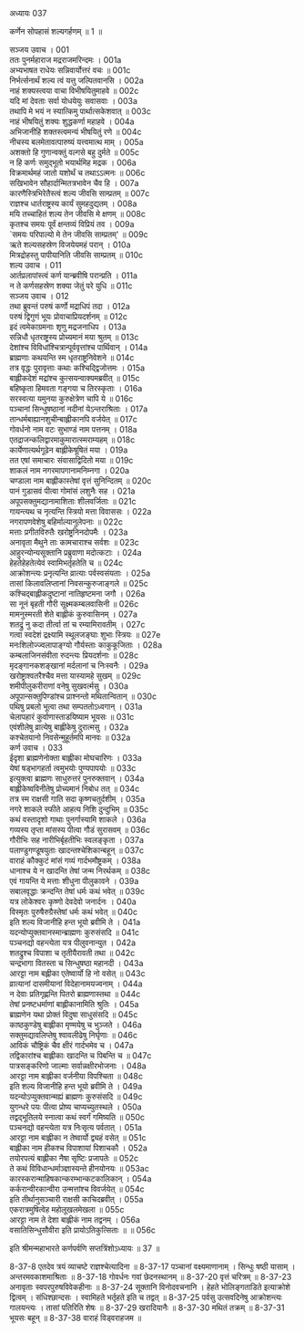 अध्यायः 037

कर्णेन सोपहासं शल्यगर्हणम् ॥ 1 ॥

सञ्जय उवाच ।	001  
ततः पुनर्महाराज मद्रराजमरिन्दमः ।	001a  
अभ्यभाषत राधेयः सन्निवार्योत्तरं वचः ॥	001c  
निर्भर्त्सनार्थं शल्य त्वं यत्तु जल्पितवानसि ।	002a  
नाहं शक्यस्त्वया वाचा विभीषयितुमाहवे ॥	002c  
यदि मां देवताः सर्वा योधयेयुः सवासवाः ।	003a  
तथापि मे भयं न स्यात्किमु पार्थात्सकेशवात् ॥	003c  
नाहं भीषयितुं शक्यः शुद्धकर्णा महाहवे ।	004a  
अभिजानीहि शक्तस्त्वमन्यं भीषयितुं रणे ॥	004c  
नीचस्य बलमेतावत्पारुष्यं यत्त्वमात्थ माम् ।	005a  
अशक्तो हि गुणान्वक्तुं वल्गसे बहु दुर्मते ॥	005c  
न हि कर्णः समुद्भूतो भयार्थमिह मद्रक ।	006a  
विक्रमार्थमहं जातो यशोर्थं च तथाऽऽत्मनः ॥	006c  
सखिभावेन सौहार्दान्मितत्रभावेन चैव हि ।	007a  
कारणैस्त्रिभिरेतैस्त्वं शल्य जीवसि साम्प्रतम् ॥	007c  
राज्ञश्च धार्तराष्ट्रस्य कार्यं सुमहदुद्यतम् ।	008a  
मयि तच्चाहितं शल्य तेन जीवसि मे क्षणम् ॥	008c  
कृतश्च समयः पूर्वं क्षन्तव्यं विप्रियं तव ।	009a  
`समयः परिपाल्यो मे तेन जीवसि साम्प्रतम्' ॥	009c  
ऋते शल्यसहस्रेण विजयेयमहं परान् ।	010a  
मित्रद्रोहस्तु पापीयानिति जीवसि साम्प्रतम् ॥	010c  
शल्य उवाच ।	011  
आर्तप्रलापांस्त्वं कर्ण यान्ब्रवीषि परान्प्रति ।	011a  
न ते कर्णसहस्रेण शक्या जेतुं परे युधि ॥	011c  
सञ्जय उवाच ।	012  
तथा ब्रुवन्तं परुषं कर्णो मद्राधिपं तदा ।	012a  
परुषं द्विगुणं भूयः प्रोवाचाप्रियदर्शनम् ॥	012c  
इदं त्वमेकाग्रमनाः शृणु मद्रजनाधिप ।	013a  
सन्निधौ धृतराष्ट्रस्य प्रोच्यमानं मया श्रुतम् ॥	013c  
देशांश्च विविधांश्चित्रान्पूर्ववृत्तांश्च पार्थिवान् ।	014a  
ब्राह्मणाः कथयन्ति स्म धृतराष्ट्रनिवेशने ॥	014c  
तत्र वृद्धः पुरावृत्ताः कथाः कश्चिद्द्विजोत्तमः ।	015a  
बाह्लीकदेशं मद्रांश्च कुत्सयन्वाक्यमब्रवीत् ॥	015c  
बहिष्कृता हिमवता गङ्गया च तिरस्कृताः ।	016a  
सरस्वत्या यमुनया कुरुक्षेत्रेण चापि ये ॥	016c  
पञ्चानां सिन्धुषष्ठानां नदीनां येऽन्तराश्रिताः ।	017a  
तान्धर्मबाह्यानशुचीन्बाह्लीकानपि वर्जयेत् ॥	017c  
गोवर्धनो नाम वटः सुभाण्डं नाम पत्तनम् ।	018a  
एतद्राजन्कलिद्वारमाकुमारात्स्मराम्यहम् ॥	018c  
कार्येणात्यर्थगूढेन बाह्लीकेषूषितं मया ।	019a  
तत एषां समाचारः संवासाद्विदितो मया ॥	019c  
शाकलं नाम नगरमापगानामनिम्नगा ।	020a  
चण्डाला नाम बाह्लीकास्तेषां वृत्तं सुनिन्दितम् ॥	020c  
पानं गुडासवं पीत्वा गोमांसं लशुनैः सह ।	021a  
अपूपसक्तुमद्यानामाशिताः शीलवर्जिताः ॥	021c  
गायन्त्यथ च नृत्यन्ति स्त्रियो मत्ता विवाससः ।	022a  
नगरापणवेशेषु बहिर्माल्यानुलेपनाः ॥	022c  
मत्ताः प्रगीतविरुतैः खरोष्ट्रनिनदोपमैः ।	023a  
अनावृता मैथुने ताः कामचाराश्च सर्वशः ॥	023c  
आहुरन्योन्यसूक्तानि प्रब्रुवाणा मदोत्कटाः ।	024a  
हेहतेहेहतेत्येवं स्वामिभर्तृहतेति च ॥	024c  
आक्रोशन्त्यः प्रनृत्यन्ति व्रात्याः पर्वस्वसंयताः ।	025a  
तासां किलावलिप्तानां निवसन्कुरुजाङ्गले ॥	025c  
कश्चिद्बाह्लीकदुष्टानां नातिहृष्टमना जगौ ।	026a  
सा नूनं बृहती गौरी सूक्ष्मकम्बलवासिनी ॥	026c  
मामनुस्मरती शेते बाह्लीकं कुरुवासिनम् ।	027a  
शतद्रुं नु कदा तीर्त्वा तां च रम्यामिरावतीम् ।	027c  
गत्वा स्वदेशं द्रक्ष्यामि स्थूलजङ्घाः शुभाः स्त्रियः ॥	027e  
मनःशिलोज्ज्वलापाङ्ग्यो गौर्यस्ताः काकुकूजिताः ।	028a  
कम्बलाजिनसंवीता रुदन्त्यः प्रियदर्शनाः ॥	028c  
मृदङ्गानकशङ्खानां मर्दलानां च निःस्वनैः ।	029a  
खरोष्ट्राश्वतरैश्चैव मत्ता यास्यामहे सुखम् ॥	029c  
शमीपीलुकरीराणां वनेषु सुखवर्त्मसु ।	030a  
अपूपान्सक्तुपिण्डांश्च प्राश्नन्तो मथितान्वितान् ॥	030c  
पथिषु प्रबलो भूत्वा तथा सम्पततोऽध्वगान् ।	031a  
चेलापहारं कुर्वाणास्ताडयिष्याम भूयसः ॥	031c  
एवंशीलेषु व्रात्येषु बाह्लीकेषु दुरात्मसु ।	032a  
कश्चेतयानो निवसेन्मुहूर्तमपि मानवः ॥	032a  
कर्ण उवाच ।	033  
ईदृशा ब्राह्मणेनोक्ता बाह्लीका मोघचारिणः ।	033a  
येषां षड्भागहर्ता त्वमुभयोः पुण्यपापयोः ॥	033c  
इत्युक्त्वा ब्राह्मणः साधुरुत्तरं पुनरुक्तवान् ।	034a  
बाह्लीकेष्वविनीतेषु प्रोच्यमानं निबोध तत् ॥	034c  
तत्र स्म राक्षसी गाति सदा कृष्णचतुर्दशीम् ।	035a  
नगरे शाकले स्फीते आहत्य निशि दुन्दुभिम् ॥	035c  
कथं वस्तादृशो गाथाः पुनर्गास्यामि शाकले ।	036a  
गव्यस्य तृप्ता मांसस्य पीत्वा गौडं सुरासवम् ॥	036c  
गौरीभिः सह नारीभिर्बृहतीभिः स्वलङ्कृता ।	037a  
पलाण्डुगण्डूषयुताः खादन्तश्चेशिकान्बहून् ॥	037c  
वाराहं कौक्कुटं मांसं गव्यं गार्दभमौष्ट्रकम् ।	038a  
धानाश्च ये न खादन्ति तेषां जन्म निरर्थकम् ॥	038c  
एवं गायन्ति ये मत्ताः शीधुना पीलुकावने ।	039a  
सबालवृद्धाः क्रन्दन्ति तेषां धर्मः कथं भवेत् ॥	039c  
यत्र लोकेश्वरः कृष्णो देवदेवो जनार्दनः ।	040a  
विस्मृतः पुरुषैरुग्रैस्तेषां धर्मः कथं भवेत् ॥	040c  
इति शल्य विजानीहि हन्त भूयो ब्रवीमि ते ।	041a  
यदन्योप्युक्तवानस्मान्ब्राह्मणः कुरुसंसदि ॥	041c  
पञ्चनद्यो वहन्त्येता यत्र पीलुवनान्युत ।	042a  
शतद्रुश्च विपाशा च तृतीयैरावती तथा ॥	042c  
चन्द्रभागा वितस्ता च सिन्धुषष्ठा महानदी ।	043a  
आरट्टा नाम बह्लीका एतेष्वार्यो हि नो वसेत् ॥	043c  
व्रात्यानां दासमीयानां विदेहानामयज्वनाम् ।	044a  
न देवाः प्रतिगृह्णन्ति पितरो ब्राह्मणास्तथा ॥	044c  
तेषां प्रनष्टधर्माणां बाह्लीकानामिति श्रुतिः ।	045a  
ब्राह्मणेन यथा प्रोक्तं विदुषा साधुसंसदि ॥	045c  
काष्ठकुण्डेषु बाह्लीका मृण्मयेषु च भुञ्जते ।	046a  
सक्तुमद्यावलिप्तेषु श्वावलीढेषु निर्घृणाः ॥	046c  
आविकं चौष्ट्रिकं चैव क्षीरं गार्दभमेव च ।	047a  
तद्विकारांश्च बाह्लीकाः खादन्ति च पिबन्ति च ॥	047c  
पात्रसङ्करिणो जाल्माः सर्वान्नक्षीरभोजनाः ।	048a  
आरट्टा नाम बाह्लीका वर्जनीया विपश्चिता ॥	048c  
इति शल्य विजानीहि हन्त भूयो ब्रवीमि ते ।	049a  
यदन्योऽप्युक्तवान्मह्यं ब्राह्मणः कुरुसंसदि ॥	049c  
युगन्धरे पयः पीत्वा प्रोष्य चाप्यच्युतस्थले ।	050a  
तद्वद्भूतिलये स्नात्वा कथं स्वर्गं गमिष्यति ॥	050c  
पञ्चनद्यो वहन्त्येता यत्र निःसृत्य पर्वतात् ।	051a  
आरट्टा नाम बाह्लीका न तेष्वार्यो द्व्यहं वसेत् ॥	051c  
बाह्लीका नाम हीकश्च विपाशायां पिशाचकौ ।	052a  
तयोरपत्यं बाह्लीका नैषा सृष्टिः प्रजापतेः ॥	052c  
ते कथं विविधान्धर्माञ्ज्ञास्यन्ते हीनयोनयः ॥	053ac  
कारस्करान्माहिषकान्करम्भान्कटकालिकान् ।	054a  
कर्करान्वीरकान्वीरा उन्मत्तांश्च विवर्जयेत् ॥	054c  
इति तीर्थानुसञ्चारी राक्षसी काचिदब्रवीत् ।	055a  
एकरात्रमुषित्वेह महोलूखलमेखला ॥	055c  
आरट्टा नाम ते देशा बाह्लीकं नाम तद्वनम् ।	056a  
वसातिसिन्धुसौवीरा इति प्रायोऽतिकुत्सिताः ॥ ॥	056c  

इति श्रीमन्महाभारते कर्णपर्वणि सप्तत्रिंशोऽध्यायः ॥ 37 ॥

8-37-8 एतदेव त्रयं व्याचष्टे राज्ञश्चेत्यादिना ॥ 8-37-17 पञ्चानां वक्ष्यमाणानाम् । सिन्धुः षष्ठी यासाम् । अन्तरमवकाशमाश्रिताः ॥ 8-37-18 गोवर्धनः गवां छेदनस्थानम् ॥ 8-37-20 वृत्तं चरित्रम् ॥ 8-37-23 अनावृताः स्वपरपुरुषविवेकहीनाः ॥ 8-37-24 सूक्तानि विनोदवचनानि । हेहते भोलिङ्गताडिते इत्याक्रोशे द्वित्वम् । संधिश्छान्दसः । स्वामिहते भर्तृहते इति च तद्वत् ॥ 8-37-25 पर्वसु उत्सवदिनेषु आक्रोशन्त्यः गालयन्त्यः । तासां पतिरिति शेषः ॥ 8-37-29 खरादियानैः ॥ 8-37-30 मथितं तक्रम् ॥ 8-37-31 भूयसः बहून् ॥ 8-37-38 वाराहं विड्वराहजम ॥
